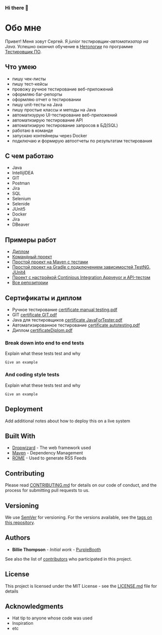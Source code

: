 ### Hi there 👋

<!--
**Sergey-Zhuravlev-Test/Sergey-Zhuravlev-Test** is a ✨ _special_ ✨ repository because its `README.md` (this file) appears on your GitHub profile.

Here are some ideas to get you started:

- 🔭 I’m currently working on ...
- 🌱 I’m currently learning ...
- 👯 I’m looking to collaborate on ...
- 🤔 I’m looking for help with ...
- 💬 Ask me about ...
- 📫 How to reach me: ...
- 😄 Pronouns: ...
- ⚡ Fun fact: ...
-->
# Обо мне

Привет! Меня зовут Сергей. Я *junior тестировщик-автоматизатор на Java*.
Успешно окончил обучение в [Нетологии](https://netology.ru/) по программе [Тестировщик ПО](https://netology.ru/programs/qa).

## Что умею

- пишу чек-листы
- пишу тест-кейсы
- провожу ручное тестирование веб-приложений
- оформляю баг-репорты
- оформляю отчет о тестировании
- пишу unit-тесты на Java
- пишу простые классы и методы на Java
- автоматизурую UI-тестирование веб-приложений
- автоматизирую тестирование API
- автоматизирую тестирование запросов в БД(SQL)
- работаю в команде
- запускаю контейнеры через Docker
- подключаю и формирую автоотчеты по результатам тестирования

## С чем работаю

- Java
- IntellijIDEA
- GIT
- Postman
- Jira
- SQL
- Selenium
- Selenide
- JUnit5
- Docker
- Jira
- DBeaver

## Примеры работ

- [Диплом](https://github.com/Sergey-Zhuravlev-Test/Diploma-QA)
- [Командный проект](https://github.com/Sergey-Zhuravlev-Test/TeamProject)
- [Простой проект на Maven с тестами](https://github.com/Sergey-Zhuravlev-Test/TicketSearch)
- [Простой проект на Gradle с подключением зависимостей TestNG, JUnit4](https://github.com/Sergey-Zhuravlev-Test/CashBackHacker)
- [Проект с настройкой Continious Integration Appveyor и API-тестом](https://github.com/Sergey-Zhuravlev-Test/API_CI_Testing)
- [Все репозитории](https://github.com/Sergey-Zhuravlev-Test?tab=repositories)


## Сертификаты и диплом

- Ручное тестирование
[certificate manual testing.pdf](https://github.com/Sergey-Zhuravlev-Test/Sergey-Zhuravlev-Test/files/13453536/certificate.manual.testing.pdf)
- GIT
[certificate GIT.pdf](https://github.com/Sergey-Zhuravlev-Test/Sergey-Zhuravlev-Test/files/13453538/certificate.GIT.pdf)
- Java для тестировщиков
[certificate JavaForTester.pdf](https://github.com/Sergey-Zhuravlev-Test/Sergey-Zhuravlev-Test/files/13453540/certificate.JavaForTester.pdf)
- Автоматизированное тестирование
[certificate autotesting.pdf](https://github.com/Sergey-Zhuravlev-Test/Sergey-Zhuravlev-Test/files/13453541/certificate.autotesting.pdf)
- Диплом
[certificateDiplom.pdf](https://github.com/Sergey-Zhuravlev-Test/Sergey-Zhuravlev-Test/files/13453544/certificateDiplom.pdf)
 
### Break down into end to end tests

Explain what these tests test and why

```
Give an example
```

### And coding style tests

Explain what these tests test and why

```
Give an example
```

## Deployment

Add additional notes about how to deploy this on a live system

## Built With

* [Dropwizard](http://www.dropwizard.io/1.0.2/docs/) - The web framework used
* [Maven](https://maven.apache.org/) - Dependency Management
* [ROME](https://rometools.github.io/rome/) - Used to generate RSS Feeds

## Contributing

Please read [CONTRIBUTING.md](https://gist.github.com/PurpleBooth/b24679402957c63ec426) for details on our code of conduct, and the process for submitting pull requests to us.

## Versioning

We use [SemVer](http://semver.org/) for versioning. For the versions available, see the [tags on this repository](https://github.com/your/project/tags). 

## Authors

* **Billie Thompson** - *Initial work* - [PurpleBooth](https://github.com/PurpleBooth)

See also the list of [contributors](https://github.com/your/project/contributors) who participated in this project.

## License

This project is licensed under the MIT License - see the [LICENSE.md](LICENSE.md) file for details

## Acknowledgments

* Hat tip to anyone whose code was used
* Inspiration
* etc
